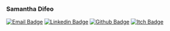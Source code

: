 ### Samantha Difeo

[![Email Badge](https://img.shields.io/badge/-samantha.difeo@mail.mcgill.ca-c14438?style=flat&logo=Mail.ru&logoColor=white&link=mailto:samantha.difeo@mail.mcgill.ca)](mailto:samantha.difeo@mail.mcgill.ca)
[![Linkedin Badge](https://img.shields.io/badge/-SamanthaDifeo-blue?style=flat&logo=Linkedin&logoColor=white&link=https://www.linkedin.com/in/samanthadifeo/)](https://www.linkedin.com/in/samanthadifeo/)
[![Github Badge](https://img.shields.io/badge/-Vassenx-black?style=flat&logo=Github&logoColor=white&link=https://www.github.com/Vassenx/)](https://www.github.com/Vassenx/)
[![Itch Badge](https://img.shields.io/badge/-Vassenx-red?style=flat&logo=itch.io&logoColor=white&link=https://www.itcho.io/Vassenx/)](https://www.itcho.io/Vassenx/)
<!--
**Vassenx/Vassenx** is a ✨ _special_ ✨ repository because its `README.md` (this file) appears on your GitHub profile.

Here are some ideas to get you started:

- 🔭 I’m currently working on ...
- 🌱 I’m currently learning ...
- 👯 I’m looking to collaborate on ...
- 🤔 I’m looking for help with ...
- 💬 Ask me about ...
- 📫 How to reach me: ...
- 😄 Pronouns: ...
- ⚡ Fun fact: ...
-->

